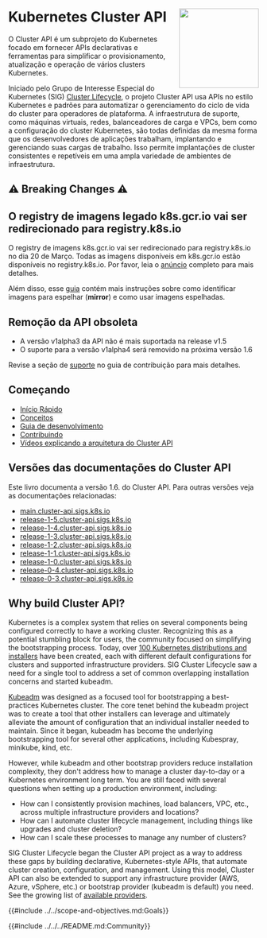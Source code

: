 # Kubernetes Cluster API<div style="float: right; position: relative; display: inline;"><img src="images/introduction.svg" width="160px" /></div>


O Cluster API é um subprojeto do Kubernetes focado em fornecer APIs declarativas e ferramentas para simplificar o provisionamento, atualização e operação de vários clusters Kubernetes.

Iniciado pelo Grupo de Interesse Especial do Kubernetes (SIG) [Cluster Lifecycle](https://github.com/kubernetes/community/tree/master/sig-cluster-lifecycle#readme), o projeto Cluster API usa APIs no estilo Kubernetes e padrões para automatizar o gerenciamento do ciclo de vida do cluster para operadores de plataforma. A infraestrutura de suporte, como máquinas virtuais, redes, balanceadores de carga e VPCs, bem como a configuração do cluster Kubernetes, são todas definidas da mesma forma que os desenvolvedores de aplicações trabalham, implantando e gerenciando suas cargas de trabalho. Isso permite implantações de cluster consistentes e repetíveis em uma ampla variedade de ambientes de infraestrutura.

## ⚠️ Breaking Changes ⚠️

<aside class="note">
<h1>O registry de imagens legado k8s.gcr.io vai ser redirecionado para registry.k8s.io</h1>

O registry de imagens k8s.gcr.io vai ser redirecionado para registry.k8s.io no dia 20 de Março.
Todas as imagens disponíveis em k8s.gcr.io estão disponíveis no registry.k8s.io.
Por favor, leia o [anúncio](https://kubernetes.io/blog/2023/03/10/image-registry-redirect/) completo para mais detalhes.

Além disso, esse [guia](https://github.com/kubernetes/registry.k8s.io/tree/main/docs/mirroring) contém mais instruções sobre como identificar imagens para espelhar (**mirror**) e como usar imagens espelhadas.
</aside>

<aside class="note">
<h1>Remoção da API obsoleta</h1>

- A versão v1alpha3 da API não é mais suportada na release v1.5
- O suporte para a versão v1alpha4 será removido na próxima versão 1.6

Revise a seção de [suporte](./CONTRIBUTING.md#support-and-guarantees) no guia de contribuição para mais detalhes.

</aside>

## Começando

* [Início Rápido](./user/quick-start.md)
* [Conceitos](./user/concepts.md)
* [Guia de desenvolvimento](./developer/guide.md)
* [Contribuindo](./CONTRIBUTING.md)
* [Vídeos explicando a arquitetura do Cluster API](./developer/guide.md#videos-explaining-capi-architecture-and-code-walkthroughs)

<aside class="note">

<h1>Versões das documentações do Cluster API</h1>

Este livro documenta a versão 1.6. do Cluster API. Para outras versões veja as documentações relacionadas:
* [main.cluster-api.sigs.k8s.io](https://main.cluster-api.sigs.k8s.io)
* [release-1-5.cluster-api.sigs.k8s.io](https://release-1-5.cluster-api.sigs.k8s.io)
* [release-1-4.cluster-api.sigs.k8s.io](https://release-1-4.cluster-api.sigs.k8s.io)
* [release-1-3.cluster-api.sigs.k8s.io](https://release-1-3.cluster-api.sigs.k8s.io)
* [release-1-2.cluster-api.sigs.k8s.io](https://release-1-2.cluster-api.sigs.k8s.io)
* [release-1-1.cluster-api.sigs.k8s.io](https://release-1-1.cluster-api.sigs.k8s.io)
* [release-1-0.cluster-api.sigs.k8s.io](https://release-1-0.cluster-api.sigs.k8s.io)
* [release-0-4.cluster-api.sigs.k8s.io](https://release-0-4.cluster-api.sigs.k8s.io)
* [release-0-3.cluster-api.sigs.k8s.io](https://release-0-3.cluster-api.sigs.k8s.io)

</aside>

## Why build Cluster API?

Kubernetes is a complex system that relies on several components being configured correctly to have a working cluster. Recognizing this as a potential stumbling block for users, the community focused on simplifying the bootstrapping process. Today, over [100 Kubernetes distributions and installers](https://www.cncf.io/certification/software-conformance/) have been created, each with different default configurations for clusters and supported infrastructure providers. SIG Cluster Lifecycle saw a need for a single tool to address a set of common overlapping installation concerns and started kubeadm.

[Kubeadm](https://kubernetes.io/docs/reference/setup-tools/kubeadm/kubeadm/) was designed as a focused tool for bootstrapping a best-practices Kubernetes cluster. The core tenet behind the kubeadm project was to create a tool that other installers can leverage and ultimately alleviate the amount of configuration that an individual installer needed to maintain. Since it began, kubeadm has become the underlying bootstrapping tool for several other applications, including Kubespray, minikube, kind, etc.

However, while kubeadm and other bootstrap providers reduce installation complexity, they don't address how to manage a cluster day-to-day or a Kubernetes environment long term. You are still faced with several questions when setting up a production environment, including:

* How can I consistently provision machines, load balancers, VPC, etc., across multiple infrastructure providers and locations?
* How can I automate cluster lifecycle management, including things like upgrades and cluster deletion?
* How can I scale these processes to manage any number of clusters?

SIG Cluster Lifecycle began the Cluster API project as a way to address these gaps by building declarative, Kubernetes-style APIs, that automate cluster creation, configuration, and management. Using this model, Cluster API can also be extended to support any infrastructure provider (AWS, Azure, vSphere, etc.) or bootstrap provider (kubeadm is default) you need. See the growing list of [available providers](./reference/providers.md).

{{#include ../../scope-and-objectives.md:Goals}}

{{#include ../../../README.md:Community}}

